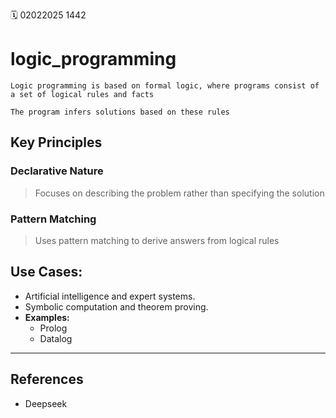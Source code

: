 🗓️ 02022025 1442

# logic_programming

```ad-summary
Logic programming is based on formal logic, where programs consist of a set of logical rules and facts

The program infers solutions based on these rules
```

## Key Principles
    
### Declarative Nature
> Focuses on describing the problem rather than specifying the solution
        
### Pattern Matching
> Uses pattern matching to derive answers from logical rules
        
## Use Cases:
- Artificial intelligence and expert systems.
- Symbolic computation and theorem proving.
- **Examples:** 
	- Prolog
	- Datalog

---
## References
- Deepseek